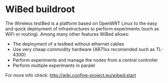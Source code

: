 WiBed buildroot
====

The Wireless testBed is a platform based on OpenWRT Linux to the easy and quick deployment of infrastructures to perform experiments (such as WiFi or routing). Among many other features WiBed allows:

- The deployment of a testbed without ethernet cables
- Use very cheap commodity hardware (AR71xx recomended such as TL-4300)
- Perform experiments and manage the nodes from a central controller
- Perform multiple experiments in paralel

For more info check: http://wiki.confine-project.eu/wibed:start

